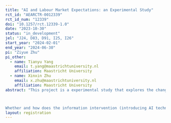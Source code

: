 ```yaml
---
title: "AI and Labour Market Expectations: an Experimental Study"
rct_id: "AEARCTR-0012339"
rct_id_num: "12339"
doi: "10.1257/rct.12339-1.0"
date: "2023-10-30"
status: "in_development"
jel: "J24, D83, D91, I25, I26"
start_year: "2024-02-01"
end_year: "2024-06-30"
pi: "Ziyue Zhu"
pi_other:
  - name: Tianyu Yang
    email: t.yang@maastrichtuniversity.nl
    affiliation: Maastricht University
  - name: Xinxin Zhu
    email: x.zhu@maastrichtuniversity.nl
    affiliation: Maastricht University
abstract: "This project is a experimental study that explores the changes of labor market expectations of students when given information intervention. It aims to answer the following research question:

Whether and how does the information intervention (introducing AI technology, particularly Large Language Model (LLM), e.g. ChatGPT) affect vocational post-secondary students’ career choice and labor market expectations."
layout: registration
---
```


